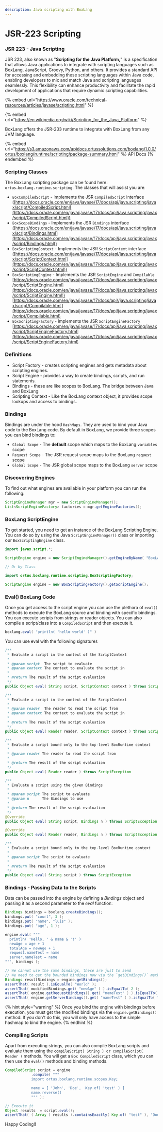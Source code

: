 ```yaml
---
description: Java scripting with BoxLang
---
```


# JSR-223 Scripting

### JSR 223 - Java Scripting

JSR 223, also known as "**Scripting for the Java Platform,**" is a specification that allows Java applications to integrate with scripting languages such as BoxLang, JavaScript, Groovy, Python, and others. It provides a standard API for accessing and embedding these scripting languages within Java code, enabling developers to mix and match Java and scripting languages seamlessly. This flexibility can enhance productivity and facilitate the rapid development of applications that require dynamic scripting capabilities.

{% embed url="https://www.oracle.com/technical-resources/articles/javase/scripting.html" %}

{% embed url="https://en.wikipedia.org/wiki/Scripting_for_the_Java_Platform" %}

BoxLang offers the JSR-233 runtime to integrate with BoxLang from any JVM language.

{% embed url="https://s3.amazonaws.com/apidocs.ortussolutions.com/boxlang/1.0.0/ortus/boxlang/runtime/scripting/package-summary.html" %}
API Docs
{% endembed %}

### Scripting Classes

The BoxLang scripting package can be found here: `ortus.boxlang.runtime.scripting`.  The classes that will assist you are:

* `BoxCompiledScript` - Implements the JSR `CompiledScript` interface ([https://docs.oracle.com/en/java/javase/17/docs/api/java.scripting/javax/script/CompiledScript.html](https://docs.oracle.com/en/java/javase/17/docs/api/java.scripting/javax/script/CompiledScript.html))
* `BoxScopeBindings` - Implements the JSR `Bindings` interface ([https://docs.oracle.com/en/java/javase/17/docs/api/java.scripting/javax/script/Bindings.html](https://docs.oracle.com/en/java/javase/17/docs/api/java.scripting/javax/script/Bindings.html))
* `BoxScriptingContext` - Implements the JSR `ScriptContext` interface ([https://docs.oracle.com/en/java/javase/17/docs/api/java.scripting/javax/script/ScriptContext.html](https://docs.oracle.com/en/java/javase/17/docs/api/java.scripting/javax/script/ScriptContext.html))
* `BoxScriptingEngine` - Implements the JSR `ScriptEngine` and `Compilable` \
  [https://docs.oracle.com/en/java/javase/17/docs/api/java.scripting/javax/script/ScriptEngine.html](https://docs.oracle.com/en/java/javase/17/docs/api/java.scripting/javax/script/ScriptEngine.html)\
  [https://docs.oracle.com/en/java/javase/17/docs/api//java.scripting/javax/script/Compilable.html](https://docs.oracle.com/en/java/javase/17/docs/api/java.scripting/javax/script/Compilable.html)
* `BoxScriptingFactory` - implements the JSR `ScriptEngineFactory` \
  [https://docs.oracle.com/en/java/javase/17/docs/api/java.scripting/javax/script/ScriptEngineFactory.html](https://docs.oracle.com/en/java/javase/17/docs/api/java.scripting/javax/script/ScriptEngineFactory.html)

### Definitions

* Script Factory - creates scripting engines and gets metadata about scripting engines.
* Script Engine - provides a way to create bindings, scripts, and run statements.
* Bindings - these are like scopes to BoxLang. The bridge between Java and BoxLang
* Scripting Context - Like the BoxLang context object, it provides scope lookups and access to bindings.

### Bindings

Bindings are under the hood `HashMaps`.  They are used to bind your Java code to the BoxLang code.  By default in BoxLang, we provide three scopes you can bind bindings to:

* `Global Scope` - The **default** scope which maps to the BoxLang `variables` scope
* `Request Scope` - The JSR request scope maps to the BoxLang `request` scope
* `Global Scope` - The JSR global scope maps to the BoxLang `server` scope

### Discovering Engines

To find out what engines are available in your platform you can run the following:

```java
ScriptEngineManager mgr = new ScriptEngineManager();
List<ScriptEngineFactory> factories = mgr.getEngineFactories();
```

### BoxLang ScriptEngine

To get started, you need to get an instance of the BoxLang Scripting Engine.  You can do so by using the Java `ScriptEngineManager()` class or importing our `BoxScriptingEngine` class.

```java
import javax.script.*;

ScriptEngine engine = new ScriptEngineManager().getEngineByName( "BoxLang" );

// Or by Class

import ortus.boxlang.runtime.scripting.BoxScriptingFactory;

ScriptEngine engine = new BoxScriptingFactory().getScriptEngine();
```

### Eval() BoxLang Code

Once you get access to the script engine you can use the plethora of `eval()` methods to execute the BoxLang source and binding with specific bindings.  You can execute scripts from strings or reader objects.  You can also compile a script/class into a `CompiledScript` and then execute it.

```java
boxlang.eval( "println( 'hello world' )" )
```

You can use eval with the following signatures

```java
/**
 * Evaluate a script in the context of the ScriptContext
 *
 * @param script  The script to evaluate
 * @param context The context to evaluate the script in
 *
 * @return The result of the script evaluation
 */
public Object eval( String script, ScriptContext context ) throws ScriptException

/**
 * Evaluate a script in the context of the ScriptContext
 *
 * @param reader  The reader to read the script from
 * @param context The context to evaluate the script in
 *
 * @return The result of the script evaluation
 */
public Object eval( Reader reader, ScriptContext context ) throws ScriptException

/**
 * Evaluate a script bound only to the top-level BoxRuntime context
 *
 * @param reader The reader to read the script from
 *
 * @return The result of the script evaluation
 */
public Object eval( Reader reader ) throws ScriptException

/**
 * Evaluate a script using the given Bindings
 *
 * @param script The script to evaluate
 * @param n      The Bindings to use
 *
 * @return The result of the script evaluation
 */
@Override
public Object eval( String script, Bindings n ) throws ScriptException 

@Override
public Object eval( Reader reader, Bindings n ) throws ScriptException 

/**
 * Evaluate a script bound only to the top-level BoxRuntime context
 *
 * @param script The script to evaluate
 *
 * @return The result of the script evaluation
 */
public Object eval( String script ) throws ScriptException 
```

### Bindings - Passing Data to the Scripts

Data can be passed into the engine by defining a _Bindings_ object and passing it as a second parameter to the _eval_ function:

```java
Bindings bindings = boxlang.createBindings();
bindings.put( "count", 3 );
bindings.put( "name", "luis" );
bindings.put( "age", 1 );

engine.eval( """
  println( 'Hello, ' & name & '!' )
  newAge = age + 1
  totalAge = newAge + 1
  request.nameTest = name
  server.nameTest = name
""", bindings );

// We cannot use the same bindings, these are just to send
// We need to get the bounded bindings now via the `getBindings()` method
Bindings resultBindings = engine.getBindings();
assertThat( result ).isEqualTo( "World" );
assertThat( modifiedBindings.get( "newAge" ) ).isEqualTo( 2 );
assertThat( engine.getRequestBindings().get( "nameTest" ) ).isEqualTo( "World" );
assertThat( engine.getServerBindings().get( "nameTest" ) ).isEqualTo( "World" );


```

{% hint style="warning" %}
Once you bind the engine with bindings before execution, you must get the modified bindings via the `engine.getBindings()` method.  If you don't do this, you will only have access to the simple hashmap to bind the engine.
{% endhint %}

### Compiling Scripts

Apart from executing strings, you can also compile BoxLang scripts and evaluate them using the `compileScript( String ) or compileScript( Reader )` methods.  You will get a `Box CompiledScript` class, which you can then use the `eval()` methods and binding methods.

```java
CompiledScript script = engine
		    .compile( """
			import ortus.boxlang.runtime.scopes.Key;

			name = [ 'John', 'Doe',  Key.of( 'test' ) ]
			name.reverse()
		    """ );

// Execute it
Object results	= script.eval();
assertThat( ( Array ) results ).containsExactly( Key.of( "test" ), "Doe", "John" );
```

Happy Coding!!



